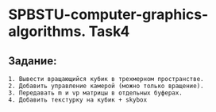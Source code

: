 ﻿# SPBSTU-computer-graphics-algorithms. Task4 

## Задание:  
	1. Вывести вращающийся кубик в трехмерном пространстве​.
	2. Добавить управление камерой (можно только вращение).​
	3. Передавать m и vp матрицы в отдельных буферах.
	4. Добавить текстурку на кубик + skybox
